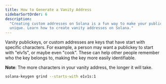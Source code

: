 ```yaml
---
title: How to Generate a Vanity Address
sidebarSortOrder: 6
description:
  "Creating custom addresses on Solana is a fun way to make your public key
  unique. Learn how to create vanity addresses on Solana."
---
```


Vanity publickeys, or custom addresses are keys that have start with specific
characters. For example, a person may want a publickey to start with "elv1s", or
maybe even "cook". These can help other people remember who the key belongs to,
making the key more easily identifiable.

**Note**: The more characters in your vanity address, the longer it will take.

```bash
solana-keygen grind --starts-with e1v1s:1
```
